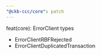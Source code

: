 ```yaml
---
"@ckb-ccc/core": patch
---
```


feat(core): ErrorClient types

- ErrorClientRBFRejected
- ErrorClientDuplicatedTransaction
